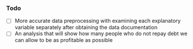 ### Todo

- [ ] More accurate data preprocessing with examining each explanatory variable separately after obtaining the data documentation
- [ ] An analysis that will show how many people who do not repay debt we can allow to be as profitable as possible